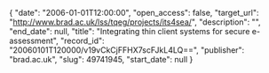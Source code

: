 {
  "date": "2006-01-01T12:00:00", 
  "open_access": false, 
  "target_url": "http://www.brad.ac.uk/lss/tqeg/projects/its4sea/", 
  "description": "", 
  "end_date": null, 
  "title": "Integrating thin client systems for secure e-assessment", 
  "record_id": "20060101T120000/v19vCkCjFFHX7scFJkL4LQ==", 
  "publisher": "brad.ac.uk", 
  "slug": 49741945, 
  "start_date": null
}

